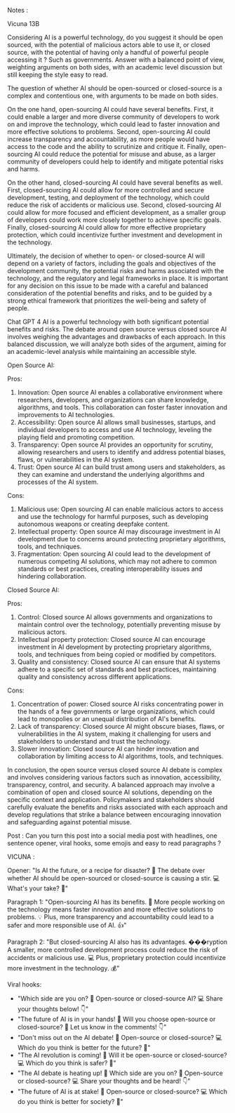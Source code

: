 
Notes : 

Vicuna 13B 

Considering AI is a powerful technology, do you suggest it should be open sourced, with the potential of malicious actors able to use it, or closed source, with the potential of having only a handful of powerful people accessing it ? Such as governments. Answer with a balanced point of view, weighting arguments on both sides, with an academic level discussion but still keeping the style easy to read.

The question of whether AI should be open-sourced or closed-source is a complex and contentious one, with arguments to be made on both sides.

On the one hand, open-sourcing AI could have several benefits. First, it could enable a larger and more diverse community of developers to work on and improve the technology, which could lead to faster innovation and more effective solutions to problems. Second, open-sourcing AI could increase transparency and accountability, as more people would have access to the code and the ability to scrutinize and critique it. Finally, open-sourcing AI could reduce the potential for misuse and abuse, as a larger community of developers could help to identify and mitigate potential risks and harms.

On the other hand, closed-sourcing AI could have several benefits as well. First, closed-sourcing AI could allow for more controlled and secure development, testing, and deployment of the technology, which could reduce the risk of accidents or malicious use. Second, closed-sourcing AI could allow for more focused and efficient development, as a smaller group of developers could work more closely together to achieve specific goals. Finally, closed-sourcing AI could allow for more effective proprietary protection, which could incentivize further investment and development in the technology.

Ultimately, the decision of whether to open- or closed-source AI will depend on a variety of factors, including the goals and objectives of the development community, the potential risks and harms associated with the technology, and the regulatory and legal frameworks in place. It is important for any decision on this issue to be made with a careful and balanced consideration of the potential benefits and risks, and to be guided by a strong ethical framework that prioritizes the well-being and safety of people.

Chat GPT 4 
AI is a powerful technology with both significant potential benefits and risks. The debate around open source versus closed source AI involves weighing the advantages and drawbacks of each approach. In this balanced discussion, we will analyze both sides of the argument, aiming for an academic-level analysis while maintaining an accessible style.

Open Source AI:

Pros:

1.  Innovation: Open source AI enables a collaborative environment where researchers, developers, and organizations can share knowledge, algorithms, and tools. This collaboration can foster faster innovation and improvements to AI technologies.
2.  Accessibility: Open source AI allows small businesses, startups, and individual developers to access and use AI technology, leveling the playing field and promoting competition.
3.  Transparency: Open source AI provides an opportunity for scrutiny, allowing researchers and users to identify and address potential biases, flaws, or vulnerabilities in the AI system.
4.  Trust: Open source AI can build trust among users and stakeholders, as they can examine and understand the underlying algorithms and processes of the AI system.

Cons:

1.  Malicious use: Open sourcing AI can enable malicious actors to access and use the technology for harmful purposes, such as developing autonomous weapons or creating deepfake content.
2.  Intellectual property: Open source AI may discourage investment in AI development due to concerns around protecting proprietary algorithms, tools, and techniques.
3.  Fragmentation: Open sourcing AI could lead to the development of numerous competing AI solutions, which may not adhere to common standards or best practices, creating interoperability issues and hindering collaboration.

Closed Source AI:

Pros:

1.  Control: Closed source AI allows governments and organizations to maintain control over the technology, potentially preventing misuse by malicious actors.
2.  Intellectual property protection: Closed source AI can encourage investment in AI development by protecting proprietary algorithms, tools, and techniques from being copied or modified by competitors.
3.  Quality and consistency: Closed source AI can ensure that AI systems adhere to a specific set of standards and best practices, maintaining quality and consistency across different applications.

Cons:

1.  Concentration of power: Closed source AI risks concentrating power in the hands of a few governments or large organizations, which could lead to monopolies or an unequal distribution of AI's benefits.
2.  Lack of transparency: Closed source AI might obscure biases, flaws, or vulnerabilities in the AI system, making it challenging for users and stakeholders to understand and trust the technology.
3.  Slower innovation: Closed source AI can hinder innovation and collaboration by limiting access to AI algorithms, tools, and techniques.

In conclusion, the open source versus closed source AI debate is complex and involves considering various factors such as innovation, accessibility, transparency, control, and security. A balanced approach may involve a combination of open and closed source AI solutions, depending on the specific context and application. Policymakers and stakeholders should carefully evaluate the benefits and risks associated with each approach and develop regulations that strike a balance between encouraging innovation and safeguarding against potential misuse.


Post : 
Can you turn this post into a social media post with headlines, one sentence opener, viral hooks, some emojis and easy to read paragraphs  ?

VICUNA : 

Opener: "Is AI the future, or a recipe for disaster? 🤔 The debate over whether AI should be open-sourced or closed-source is causing a stir. 💻 What's your take? 🤔"

Paragraph 1: "Open-sourcing AI has its benefits. 🤝 More people working on the technology means faster innovation and more effective solutions to problems. 💡 Plus, more transparency and accountability could lead to a safer and more responsible use of AI. 👍"

Paragraph 2: "But closed-sourcing AI also has its advantages. ���ryption A smaller, more controlled development process could reduce the risk of accidents or malicious use. 💻 Plus, proprietary protection could incentivize more investment in the technology. 💰"

Viral hooks:

-   "Which side are you on? 🤔 Open-source or closed-source AI? 💻 Share your thoughts below! 👇"
-   "The future of AI is in your hands! 🤖 Will you choose open-source or closed-source? 💭 Let us know in the comments! 👇"
-   "Don't miss out on the AI debate! 🤔 Open-source or closed-source? 💻 Which do you think is better for the future? 🤔"
-   "The AI revolution is coming! 🤖 Will it be open-source or closed-source? 💻 Which do you think is safer? 🤔"
-   "The AI debate is heating up! 🤔 Which side are you on? 🤝 Open-source or closed-source? 💻 Share your thoughts and be heard! 👇"
-   "The future of AI is at stake! 🤖 Open-source or closed-source? 💻 Which do you think is better for society? 🤔"


